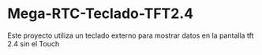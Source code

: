 # Mega-RTC-Teclado-TFT2.4
Este proyecto utiliza un teclado externo para mostrar datos en la pantalla tft 2.4 sin el Touch 

